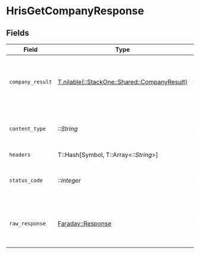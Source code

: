 # HrisGetCompanyResponse


## Fields

| Field                                                                                | Type                                                                                 | Required                                                                             | Description                                                                          |
| ------------------------------------------------------------------------------------ | ------------------------------------------------------------------------------------ | ------------------------------------------------------------------------------------ | ------------------------------------------------------------------------------------ |
| `company_result`                                                                     | [T.nilable(::StackOne::Shared::CompanyResult)](../../models/shared/companyresult.md) | :heavy_minus_sign:                                                                   | The Company with the given identifier was retrieved.                                 |
| `content_type`                                                                       | *::String*                                                                           | :heavy_check_mark:                                                                   | HTTP response content type for this operation                                        |
| `headers`                                                                            | T::Hash[Symbol, T::Array<*::String*>]                                                | :heavy_check_mark:                                                                   | N/A                                                                                  |
| `status_code`                                                                        | *::Integer*                                                                          | :heavy_check_mark:                                                                   | HTTP response status code for this operation                                         |
| `raw_response`                                                                       | [Faraday::Response](https://www.rubydoc.info/gems/faraday/Faraday/Response)          | :heavy_check_mark:                                                                   | Raw HTTP response; suitable for custom response parsing                              |